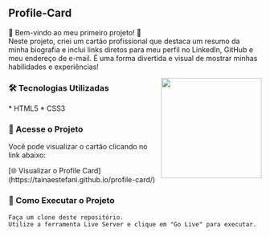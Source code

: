 <h2 align="left">Profile-Card</h2>
<p>🌟 Bem-vindo ao meu primeiro projeto! 🌟
<br>Neste projeto, criei um cartão profissional que destaca um resumo da minha biografia e inclui links diretos para meu perfil no LinkedIn, GitHub e meu endereço de e-mail. É uma forma divertida e visual de mostrar minhas habilidades e experiências!</p>

<img align="right" alt="" height="200px" src="profile-card.png">

<h3 align="left">🛠️ Tecnologias Utilizadas</h3>
* HTML5
* CSS3
  

<h3 align="left">🚀 Acesse o Projeto</h3>
<p>Você pode visualizar o cartão clicando no link abaixo:</p>
[🌐 Visualizar o Profile Card](https://tainaestefani.github.io/profile-card/)

<h3 align="left">🔧 Como Executar o Projeto</h3>

````
Faça um clone deste repositório.
Utilize a ferramenta Live Server e clique em "Go Live" para executar.
````
